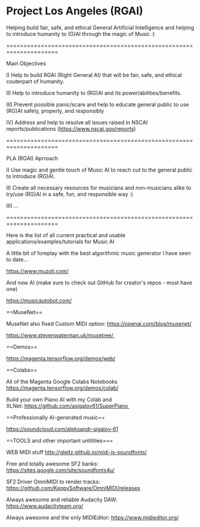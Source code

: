 # Project Los Angeles (RGAI)

Helping build fair, safe, and ethical General Artificial Intelligence and helping to introduce humanity to (G)AI through the magic of Music :)

=====================================================================

Main Objectives

I) Help to build RGAI (Right General AI) that will be fair, safe, and ethical couterpart of humanity.

II) Help to introduce humanity to (RG)AI and its power/abilities/benefits.

III) Prevent possible panic/scare and help to educate general public to use (RG)AI safely, properly, and responsibly

IV) Address and help to resolve all issues raised in NSCAI reports/publications (https://www.nscai.gov/reports)

=====================================================================

PLA (RGAI) Aprroach

I) Use magic and gentle touch of Music AI to reach out to the general public to introduce (RG)AI.

II) Create all necessary resources for musicians and non-musicians alike to try/use (RG)AI in a safe, fun, and responsible way :)

III) ...

=====================================================================

Here is the list of all current practical and usable applications/examples/tutorials for Music AI

A little bit of foreplay with the best algorithmic music generator I have seen to date...

https://www.muzoti.com/

And now AI (make sure to check out GitHub for creator's repos - most have one)

https://musicautobot.com/

==MuseNet==

MuseNet also fixed Custom MIDI option: https://openai.com/blog/musenet/

https://www.stevenwaterman.uk/musetree/ 

==Demos==

https://magenta.tensorflow.org/demos/web/

==Colabs==

All of the Magenta Google Colabs Notebooks https://magenta.tensorflow.org/demos/colab/

Build your own Piano AI with my Colab and XLNet: https://github.com/asigalov61/SuperPiano 

==Professionally AI-generated music==

https://soundcloud.com/aleksandr-sigalov-61

==TOOLS and other important untilities===

WEB MIDI stuff http://gleitz.github.io/midi-js-soundfonts/

Free and totally awesome SF2 banks: https://sites.google.com/site/soundfonts4u/

SF2 Driver OmniMIDI to render tracks: https://github.com/KeppySoftware/OmniMIDI/releases

Always awesome and reliable Audacity DAW: https://www.audacityteam.org/

Always awesome and the only MIDIEditor: https://www.midieditor.org/
